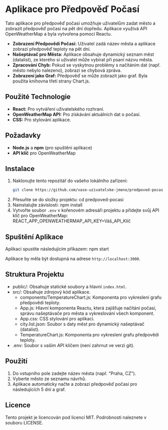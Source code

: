 # Aplikace pro Předpověď Počasí

Tato aplikace pro předpověď počasí umožňuje uživatelům zadat město a zobrazit předpověď počasí na pět dní dopředu. Aplikace využívá API OpenWeatherMap a byla vytvořena pomocí Reactu.

- **Zobrazení Předpovědi Počasí:** Uživatel zadá název města a aplikace zobrazí předpověď teploty na pět dní.
- **Našeptávač pro Města:** Aplikace obsahuje dynamický seznam měst (datalist), ze kterého si uživatel může vybírat při psaní názvu města.
- **Zpracování Chyb:** Pokud se vyskytnou problémy s načítáním dat (např. město nebylo nalezeno), zobrazí se chybová zpráva.
- **Zobrazení jako Graf:** Předpověď se může zobrazit jako graf. Byla použita knihovna třetí strany Chart.js.

## Použité Technologie
- **React:** Pro vytváření uživatelského rozhraní.
- **OpenWeatherMap API:** Pro získávání aktuálních dat o počasí.
- **CSS:** Pro stylování aplikace.

## Požadavky

- **Node.js** a **npm** (pro spuštění aplikace)
- **API klíč** pro OpenWeatherMap

## Instalace

1. Naklonujte tento repozitář do vašeho lokálního zařízení:
   ```bash
   git clone https://github.com/vase-uzivatelske-jmeno/predpoved-pocasi.git
2. Přesuňte se do složky projektu:
cd predpoved-pocasi
3. Nainstalujte závislosti:
npm install
4. Vytvořte soubor `.env` v kořenovém adresáři projektu a přidejte svůj API klíč pro OpenWeatherMap:
REACT_APP_OPENWEATHERMAP_API_KEY=Váš_API_Klíč

## Spuštění Aplikace

Aplikaci spustíte následujícím příkazem:
npm start

Aplikace by měla být dostupná na adrese `http://localhost:3000`.

## Struktura Projektu 

- public/: Obsahuje statické soubory a hlavní `index.html`.
- src/: Obsahuje zdrojový kód aplikace.
  - components/TemperatureChart.js: Komponenta pro vykreslení grafu předpovědi teploty.
  - App.js: Hlavní komponenta Reactu, která zajišťuje načítání počasí, správu našeptávače pro města a vykreslování všech komponent.
  - App.css: CSS stylování pro aplikaci.
  - city.list.json: Soubor s daty měst pro dynamický našeptávač (datalist).
  - TemperatureChart.js: Komponenta pro vykreslení grafu předpovědi teploty.
- .env: Soubor s vaším API klíčem (není zahrnut ve verzi git).

## Použití
1. Do vstupního pole zadejte název města (např. "Praha, CZ").
2. Vyberte město ze seznamu návrhů.
3. Aplikace automaticky načte a zobrazí předpověď počasí pro následujících 5 dní a graf.

## Licence
Tento projekt je licencován pod licencí MIT. Podrobnosti naleznete v souboru LICENSE.
